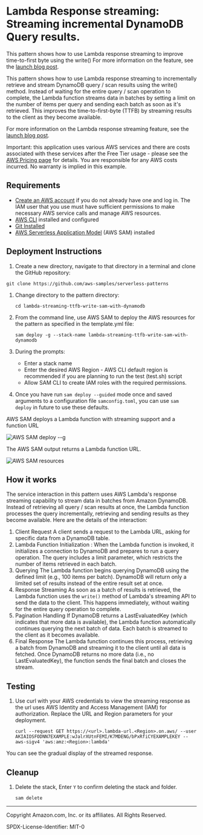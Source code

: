 # Lambda Response streaming: Streaming incremental DynamoDB Query results.

This pattern shows how to use Lambda response streaming to improve time-to-first byte using the write() For more information on the feature, see the [launch blog post](https://aws.amazon.com/blogs/compute/introducing-aws-lambda-response-streaming/).

This pattern shows how to use Lambda response streaming to incrementally retrieve and stream DynamoDB query / scan results using the write() method. Instead of waiting for the entire query / scan operation to complete, the Lambda function streams data in batches by setting a limit on the number of items per query and sending each batch as soon as it's retrieved. This improves the time-to-first-byte (TTFB) by streaming results to the client as they become available.

For more information on the Lambda response streaming feature, see the [launch blog post](https://aws.amazon.com/blogs/compute/introducing-aws-lambda-response-streaming/).

Important: this application uses various AWS services and there are costs associated with these services after the Free Tier usage - please see the [AWS Pricing page](https://aws.amazon.com/pricing/) for details. You are responsible for any AWS costs incurred. No warranty is implied in this example.

## Requirements

- [Create an AWS account](https://portal.aws.amazon.com/gp/aws/developer/registration/index.html) if you do not already have one and log in. The IAM user that you use must have sufficient permissions to make necessary AWS service calls and manage AWS resources.
- [AWS CLI](https://docs.aws.amazon.com/cli/latest/userguide/install-cliv2.html) installed and configured
- [Git Installed](https://git-scm.com/book/en/v2/Getting-Started-Installing-Git)
- [AWS Serverless Application Model](https://docs.aws.amazon.com/serverless-application-model/latest/developerguide/serverless-sam-cli-install.html) (AWS SAM) installed

## Deployment Instructions

1. Create a new directory, navigate to that directory in a terminal and clone the GitHub repository:

```
git clone https://github.com/aws-samples/serverless-patterns
```

1. Change directory to the pattern directory:

   ```
   cd lambda-streaming-ttfb-write-sam-with-dynamodb
   ```

1. From the command line, use AWS SAM to deploy the AWS resources for the pattern as specified in the template.yml file:

   ```
   sam deploy -g --stack-name lambda-streaming-ttfb-write-sam-with-dynamodb
   ```

1. During the prompts:

   - Enter a stack name
   - Enter the desired AWS Region - AWS CLI default region is recommended if you are planning to run the test (test.sh) script
   - Allow SAM CLI to create IAM roles with the required permissions.

1. Once you have run `sam deploy --guided` mode once and saved arguments to a configuration file `samconfig.toml`, you can use `sam deploy` in future to use these defaults.

AWS SAM deploys a Lambda function with streaming support and a function URL

![AWS SAM deploy --g](https://d2908q01vomqb2.cloudfront.net/1b6453892473a467d07372d45eb05abc2031647a/2023/03/31/AWS-SAM-deploy-g.png)

The AWS SAM output returns a Lambda function URL.

![AWS SAM resources](https://d2908q01vomqb2.cloudfront.net/1b6453892473a467d07372d45eb05abc2031647a/2023/03/31/AWS-SAM-resources.png)

## How it works

The service interaction in this pattern uses AWS Lambda's response streaming capability to stream data in batches from Amazon DynamoDB. Instead of retrieving all query / scan results at once, the Lambda function processes the query incrementally, retrieving and sending results as they become available. Here are the details of the interaction:

1. Client Request
   A client sends a request to the Lambda URL, asking for specific data from a DynamoDB table.
2. Lambda Function Initialization :
   When the Lambda function is invoked, it initializes a connection to DynamoDB and prepares to run a query operation. The query includes a limit parameter, which restricts the number of items retrieved in each batch.
3. Querying
   The Lambda function begins querying DynamoDB using the defined limit (e.g., 100 items per batch). DynamoDB will return only a limited set of results instead of the entire result set at once.
4. Response Streaming
   As soon as a batch of results is retrieved, the Lambda function uses the `write()` method of Lambda's streaming API to send the data to the client. This happens immediately, without waiting for the entire query operation to complete.
5. Pagination Handling
   If DynamoDB returns a LastEvaluatedKey (which indicates that more data is available), the Lambda function automatically continues querying the next batch of data. Each batch is streamed to the client as it becomes available.
6. Final Response
   The Lambda function continues this process, retrieving a batch from DynamoDB and streaming it to the client until all data is fetched. Once DynamoDB returns no more data (i.e., no LastEvaluatedKey), the function sends the final batch and closes the stream.

## Testing

1. Use curl with your AWS credentials to view the streaming response as the url uses AWS Identity and Access Management (IAM) for authorization. Replace the URL and Region parameters for your deployment.

   ```
   curl --request GET https://<url>.lambda-url.<Region>.on.aws/ --user AKIAIOSFODNN7EXAMPLE:wJalrXUtnFEMI/K7MDENG/bPxRfiCYEXAMPLEKEY --aws-sigv4 'aws:amz:<Region>:lambda'
   ```

You can see the gradual display of the streamed response.

## Cleanup

1. Delete the stack, Enter `Y` to confirm deleting the stack and folder.
   ```
   sam delete
   ```

---

Copyright Amazon.com, Inc. or its affiliates. All Rights Reserved.

SPDX-License-Identifier: MIT-0
